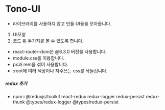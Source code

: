 # Tono-UI
- 라이브러리를 사용하지 않고 만들 UI들을 모아둡니다.
1. UI모양
2. 코드
위 두가지를 볼 수 있도록 합니다.

- react-router-dom은 @6.3.0 버전을 사용합니다.
- module.css를 이용합니다.
- px과 rem을 섞어 사용합니다.
- :root에 여러 색상이나 자주쓰는 css를 놔둘겁니다.

##### redux 추가
- npm i @reduxjs/toolkit react-redux redux-logger redux-persist redux-thunk @types/redux-logger @types/redux-persist